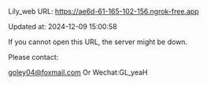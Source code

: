Lily_web URL: https://ae6d-61-165-102-156.ngrok-free.app

Updated at: 2024-12-09 15:00:58

If you cannot open this URL, the server might be down.

Please contact: 

goley04@foxmail.com Or Wechat:GL_yeaH